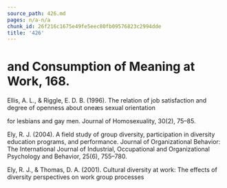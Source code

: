 ```yaml
---
source_path: 426.md
pages: n/a-n/a
chunk_id: 26f216c1675e49fe5eec80fb09576823c2994dde
title: '426'
---
```

# and Consumption of Meaning at Work, 168.

Ellis, A. L., & Riggle, E. D. B. (1996). The relation of job satisfaction and degree of openness about oneæs sexual orientation

for lesbians and gay men. Journal of Homosexuality, 30(2), 75–85.

Ely, R. J. (2004). A field study of group diversity, participation in diversity education programs, and performance. Journal of Organizational Behavior: The International Journal of Industrial, Occupational and Organizational Psychology and Behavior, 25(6), 755–780.

Ely, R. J., & Thomas, D. A. (2001). Cultural diversity at work: The effects of diversity perspectives on work group processes
